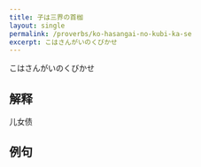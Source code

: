 ```yaml
---
title: 子は三界の首枷
layout: single
permalink: /proverbs/ko-hasangai-no-kubi-ka-se
excerpt: こはさんがいのくびかせ
---
```


こはさんがいのくびかせ

## 解释

儿女债

## 例句

